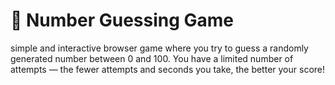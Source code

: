 # 🎯 Number Guessing Game
simple and interactive browser game where you try to guess a randomly generated number between 0 and 100. You have a limited number of attempts — the fewer attempts and seconds you take, the better your score!

